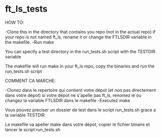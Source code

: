 ft_ls_tests
===========

HOW TO:

-Clone this in the directory that contains you repo (not in the actual repo)
if your repo is not named ft_ls, rename it or change the FTLSDIR variable in the makefile.
-Run make

You can specify a test directory in the run_tests.sh script with the TESTDIR variable

The makefile will run make in your ft_ls repo, copy the binaries and run the run_tests.sh script

COMMENT CA MARCHE:

-Clonez dans le repertoire qui contient votre dépot (et non pas directement dans votre dépot)
si votre dépot ne s'apelle pas ft_ls, renomez le ou changez la variable FTLSDIR dans le makefile
-Executez make

Vous pouvez preciser un dossier de test dans le script run_tests.sh grace a la variable TESTDIR

Le makefile va apeller make dans votre dépot, copier le fichier binaire et lancer le script run_tests.sh
